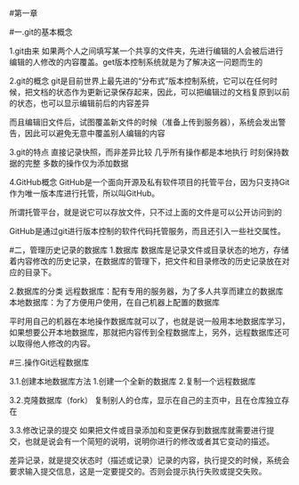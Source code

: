 #第一章

#一.git的基本概念

1.git由来
  如果两个人之间填写某一个共享的文件夹，先进行编辑的人会被后进行编辑的人修改的内容覆盖。get版本控制系统就是为了解决这一问题而生的

2.git的概念
  git是目前世界上最先进的“分布式”版本控制系统，它可以在任何时候，把文档的状态作为更新记录保存起来，因此，可以把编辑过的文档复原到以前的状态，也可以显示编辑前后的内容差异

  而且编辑旧文件后，试图覆盖新文件的时候（准备上传到服务器），系统会发出警告，因此可以避免无意中覆盖别人编辑的内容

3.git的特点
  直接记录快照，而非差异比较
  几乎所有操作都是本地执行
  时刻保持数据的完整
  多数的操作仅为添加数据

4.GitHub概念
  GitHub是一个面向开源及私有软件项目的托管平台，因为只支持Git作为唯一版本库进行托管，所以叫GitHub。

  所谓托管平台，就是说它可以存放文件，只不过上面的文件是可以公开访问到的

  GitHub是通过git进行版本控制的软件代码托管服务，而且还引入一些社交属性。

#二，管理历史记录的数据库
1.数据库
  数据库是记录文件或目录状态的地方，存储着内容修改的历史记录，在数据库的管理下，把文件和目录修改的历史记录放在对应的目录下。

2.数据库的分类
  远程数据库：配有专用的服务器，为了多人共享而建立的数据库
  本地数据库：为了方便用户使用，在自己机器上配置的数据库

  平时用自己的机器在本地操作数据库就可以了，也就是说一般用本地数据库学习，如果想要公开本地数据库，那就把内容传到全程数据库上，另外，远程数据库还可以取得他人修改的内容。

#三.操作Git远程数据库

3.1.创建本地数据库方法
  1.创建一个全新的数据库
  2.复制一个远程数据库

3.2.克隆数据库（fork）
  复制别人的仓库，显示在自己的主页中，且在仓库独立存在

3.3.修改记录的提交
  如果把文件或目录添加和变更保存到数据库就需要进行提交，也就是说会有一个简短的说明，说明你进行的修改或者其它变动的描述。

  差异记录，就是提交状态时（描述或记录）记录的内容，执行提交的时候，系统会要求输入提交信息，这是一定要提交的。否则会提示执行失败或提交失败。
  